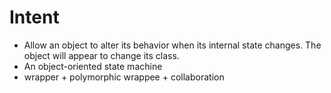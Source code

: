 # Intent
- Allow an object to alter its behavior when its internal state changes. The object will appear to change its class.
- An object-oriented state machine
- wrapper + polymorphic wrappee + collaboration